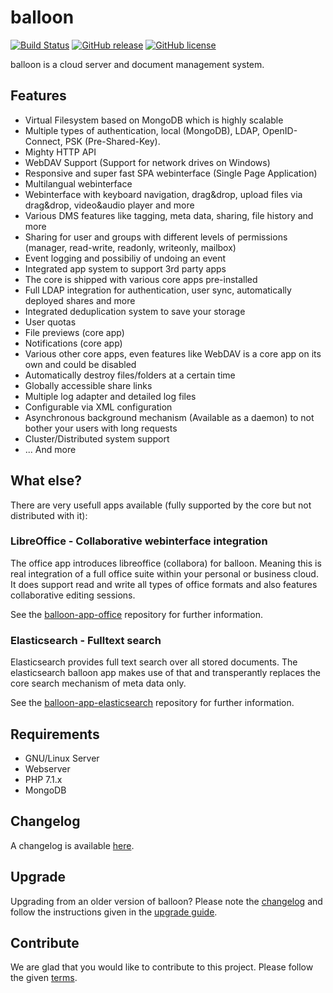# balloon

[![Build Status](https://travis-ci.org/gyselroth/balloon.svg?branch=v2)](https://travis-ci.org/gyselroth/balloon)
[![GitHub release](https://img.shields.io/github/release/gyselroth/balloon.svg)](https://github.com/gyselroth/balloon/releases)
[![GitHub license](https://img.shields.io/badge/license-GPL-blue.svg)](https://raw.githubusercontent.com/gyselroth/balloon/master/LICENSE)

balloon is a cloud server and document management system.

## Features

* Virtual Filesystem based on MongoDB which is highly scalable
* Multiple types of authentication, local (MongoDB), LDAP, OpenID-Connect, PSK (Pre-Shared-Key). 
* Mighty HTTP API
* WebDAV Support (Support for network drives on Windows)
* Responsive and super fast SPA webinterface (Single Page Application)
* Multilangual webinterface
* Webinterface with keyboard navigation, drag&drop, upload files via drag&drop, video&audio player and more
* Various DMS features like tagging, meta data, sharing, file history and more
* Sharing for user and groups with different levels of permissions (manager, read-write, readonly, writeonly, mailbox)
* Event logging and possibiliy of undoing an event
* Integrated app system to support 3rd party apps
* The core is shipped with various core apps pre-installed
* Full LDAP integration for authentication, user sync, automatically deployed shares and more
* Integrated deduplication system to save your storage
* User quotas
* File previews (core app)
* Notifications (core app)
* Various other core apps, even features like WebDAV is a core app on its own and could be disabled
* Automatically destroy files/folders at a certain time
* Globally accessible share links 
* Multiple log adapter and detailed log files
* Configurable via XML configuration
* Asynchronous background mechanism (Available as a daemon) to not bother your users with long requests
* Cluster/Distributed system support
* ... And more

## What else?

There are very usefull apps available (fully supported by the core but not distributed with it):

### LibreOffice - Collaborative webinterface integration

The office app introduces libreoffice (collabora) for balloon. Meaning this is real integration of a full office suite within your personal or business cloud. It does support read and write all types of office formats and also features collaborative editing sessions.

See the [balloon-app-office](https://github.com/gyselroth/balloon-app-office) repository for further information.

### Elasticsearch - Fulltext search

Elasticsearch provides full text search over all stored documents. The elasticsearch balloon app makes use of that and transperantly replaces the core search mechanism of meta data only.

See the [balloon-app-elasticsearch](https://github.com/gyselroth/balloon-app-elasticsearch) repository for further information.

## Requirements

* GNU/Linux Server
* Webserver
* PHP 7.1.x
* MongoDB

## Changelog
A changelog is available [here](https://github.com/gyselroth/balloon/CHANGELOG.md).

## Upgrade
Upgrading from an older version of balloon? Please note the [changelog](https://github.com/gyselroth/balloon/CHANGELOG.md) and follow the instructions given 
in the [upgrade guide](https://github.com/gyselroth/balloon/UPGRADE.md).

## Contribute
We are glad that you would like to contribute to this project. Please follow the given [terms](https://github.com/gyselroth/balloon/CONTRIBUTE.md).

